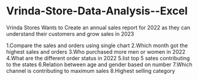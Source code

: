 # Vrinda-Store-Data-Analysis--Excel
Vrinda Stores Wants to Create an annual sales report for 2022 as they can understand their customers and grow sales in 2023

1.Compare the sales and orders using single chart
2.Which month got the highest sales and orders 
3.Who purchased more men or women in 2022
4.What are the different order status in 2022
5.list top 5 sates contributing to the states
6.Relation between age and gender based on number 
7.Which channel is contributing to maximum sales
8.Highest selling category
